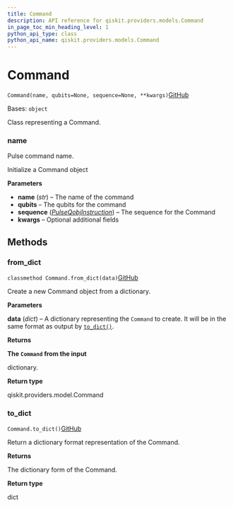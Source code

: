 ```yaml
---
title: Command
description: API reference for qiskit.providers.models.Command
in_page_toc_min_heading_level: 1
python_api_type: class
python_api_name: qiskit.providers.models.Command
---
```


# Command

<span id="qiskit.providers.models.Command" />

`Command(name, qubits=None, sequence=None, **kwargs)`[GitHub](https://github.com/qiskit/qiskit/tree/stable/0.39/qiskit/providers/models/pulsedefaults.py "view source code")

Bases: `object`

Class representing a Command.

<span id="qiskit.providers.models.Command.name" />

### name

Pulse command name.

Initialize a Command object

**Parameters**

*   **name** (*str*) – The name of the command
*   **qubits** – The qubits for the command
*   **sequence** ([*PulseQobjInstruction*](qiskit.qobj.PulseQobjInstruction "qiskit.qobj.PulseQobjInstruction")) – The sequence for the Command
*   **kwargs** – Optional additional fields

## Methods

### from\_dict

<span id="qiskit.providers.models.Command.from_dict" />

`classmethod Command.from_dict(data)`[GitHub](https://github.com/qiskit/qiskit/tree/stable/0.39/qiskit/providers/models/pulsedefaults.py "view source code")

Create a new Command object from a dictionary.

**Parameters**

**data** (*dict*) – A dictionary representing the `Command` to create. It will be in the same format as output by [`to_dict()`](qiskit.providers.models.Command#to_dict "qiskit.providers.models.Command.to_dict").

**Returns**

**The `Command` from the input**

dictionary.

**Return type**

qiskit.providers.model.Command

### to\_dict

<span id="qiskit.providers.models.Command.to_dict" />

`Command.to_dict()`[GitHub](https://github.com/qiskit/qiskit/tree/stable/0.39/qiskit/providers/models/pulsedefaults.py "view source code")

Return a dictionary format representation of the Command.

**Returns**

The dictionary form of the Command.

**Return type**

dict

